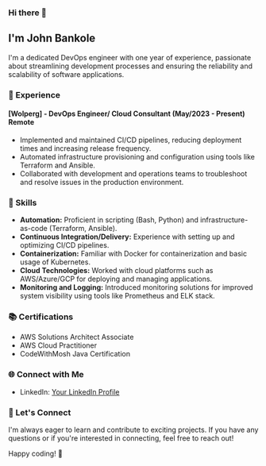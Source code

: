 ### Hi there 👋

## I'm John Bankole

I'm a dedicated DevOps engineer with one year of experience, passionate about streamlining development processes and ensuring the reliability and scalability of software applications.

### 💼 Experience

#### [Wolperg] - DevOps Engineer/ Cloud Consultant (May/2023 - Present)    Remote
- Implemented and maintained CI/CD pipelines, reducing deployment times and increasing release frequency.
- Automated infrastructure provisioning and configuration using tools like Terraform and Ansible.
- Collaborated with development and operations teams to troubleshoot and resolve issues in the production environment.

### 🚀 Skills

- **Automation:** Proficient in scripting (Bash, Python) and infrastructure-as-code (Terraform, Ansible).
- **Continuous Integration/Delivery:** Experience with setting up and optimizing CI/CD pipelines.
- **Containerization:** Familiar with Docker for containerization and basic usage of Kubernetes.
- **Cloud Technologies:** Worked with cloud platforms such as AWS/Azure/GCP for deploying and managing applications.
- **Monitoring and Logging:** Introduced monitoring solutions for improved system visibility using tools like Prometheus and ELK stack.

### 📚 Certifications

- AWS Solutions Architect Associate
- AWS Cloud Practitioner
- CodeWithMosh Java Certification

### 🌐 Connect with Me

- LinkedIn: [Your LinkedIn Profile](https://www.linkedin.com/in/john-bankole-11991876/)

### 🤝 Let's Connect

I'm always eager to learn and contribute to exciting projects. If you have any questions or if you're interested in connecting, feel free to reach out!

Happy coding! 🚀


<!--
**bankolejohn/bankolejohn** is a ✨ _special_ ✨ repository because its `README.md` (this file) appears on your GitHub profile.

Here are some ideas to get you started:

- 🔭 I’m currently working on ...
- 🌱 I’m currently learning ...
- 👯 I’m looking to collaborate on ...
- 🤔 I’m looking for help with ...
- 💬 Ask me about ...
- 📫 How to reach me: ...
- 😄 Pronouns: ...
- ⚡ Fun fact: ...
-->
